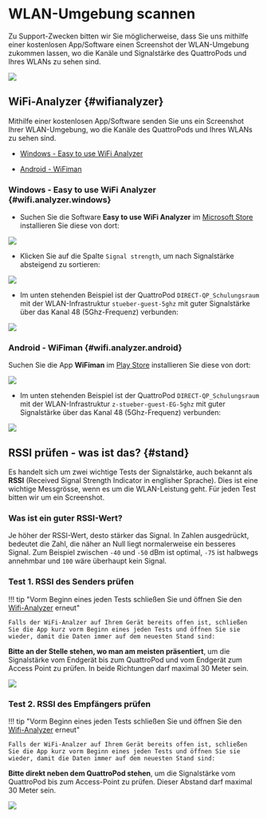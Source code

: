 # WLAN-Umgebung scannen

Zu Support-Zwecken bitten wir Sie möglicherweise, dass Sie uns mithilfe einer kostenlosen App/Software einen Screenshot der WLAN-Umgebung zukommen lassen, wo die Kanäle und Signalstärke des QuattroPods und Ihres WLANs zu sehen sind.

![](/assets/img/wifi.analyzer.windows.png)

## WiFi-Analyzer {#wifianalyzer}

Mithilfe einer kostenlosen App/Software senden Sie uns ein Screenshot Ihrer WLAN-Umgebung, wo die Kanäle des QuattroPods und Ihres WLANs zu sehen sind. 
    
* [Windows - Easy to use WiFi Analyzer](#wifi.analyzer.windows)

* [Android - WiFiman](#wifi.analyzer.android)

### Windows - Easy to use WiFi Analyzer {#wifi.analyzer.windows}

* Suchen Sie die Software **Easy to use WiFi Analyzer** im [Microsoft Store](https://www.microsoft.com/store/productId/9N75W2M2D55F) installieren Sie diese von dort: 

![](/assets/img/wifi.analyzer.windows.install.png)

* Klicken Sie auf die Spalte `Signal strength`, um nach Signalstärke absteigend zu sortieren:

![](/assets/img/wifi.analyzer.sortbysignal.strength.png)

* Im unten stehenden Beispiel ist der QuattroPod `DIRECT-QP_Schulungsraum` mit der WLAN-Infrastruktur `stueber-guest-5ghz` mit guter Signalstärke über das Kanal 48 (5Ghz-Frequenz) verbunden:

![](/assets/img/wifi.analyzer.windows.png)

### Android - WiFiman {#wifi.analyzer.android}

Suchen Sie die App **WiFiman** im [Play Store](https://play.google.com/store/apps/details?id=com.ubnt.usurvey) installieren Sie diese von dort: 

![](/assets/img/wifiman.android.install.png)

* Im unten stehenden Beispiel ist der QuattroPod `DIRECT-QP_Schulungsraum` mit der WLAN-Infrastruktur `z-stueber-guest-EG-5ghz` mit guter Signalstärke über das Kanal 48 (5Ghz-Frequenz) verbunden:

![](/assets/img/wifiman.android.networks.png)

## RSSI prüfen - was ist das? {#stand}

Es handelt sich um zwei wichtige Tests der Signalstärke, auch bekannt als **RSSI** (Received Signal Strength Indicator in englisher Sprache). Dies ist eine wichtige Messgrösse, wenn es um die WLAN-Leistung geht. Für jeden Test bitten wir um ein Screenshot.

### Was ist ein guter RSSI-Wert?

Je höher der RSSI-Wert, desto stärker das Signal. In Zahlen ausgedrückt, bedeutet die Zahl, die näher an Null liegt normalerweise ein besseres Signal. Zum Beispiel zwischen `-40` und `-50` dBm ist optimal, `-75` ist halbwegs annehmbar und `100` wäre überhaupt kein Signal.

### Test 1. RSSI des Senders prüfen

!!! tip "Vorm Beginn eines jeden Tests schließen Sie und öffnen Sie den [Wifi-Analyzer](#wifianalyzer) erneut"
    
	Falls der WiFi-Analzer auf Ihrem Gerät bereits offen ist, schließen Sie die App kurz vorm Beginn eines jeden Tests und öffnen Sie sie wieder, damit die Daten immer auf dem neuesten Stand sind:

**Bitte an der Stelle stehen, wo man am meisten präsentiert**, um die Signalstärke vom Endgerät bis zum QuattroPod und vom Endgerät zum Access Point zu prüfen. In beide Richtungen darf maximal 30 Meter sein.

![](/assets/img/wifi.test.1.png)

### Test 2. RSSI des Empfängers prüfen

!!! tip "Vorm Beginn eines jeden Tests schließen Sie und öffnen Sie den [Wifi-Analyzer](#wifianalyzer) erneut"
    
	Falls der WiFi-Analzer auf Ihrem Gerät bereits offen ist, schließen Sie die App kurz vorm Beginn eines jeden Tests und öffnen Sie sie wieder, damit die Daten immer auf dem neuesten Stand sind:
	
**Bitte direkt neben dem QuattroPod stehen**, um die Signalstärke vom QuattroPod bis zum Access-Point zu prüfen. Dieser Abstand darf maximal 30 Meter sein.

![](/assets/img/wifi.test.2.png)




